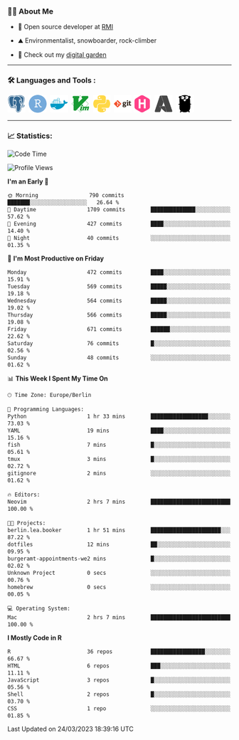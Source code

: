 ### :man_technologist: About Me

- 💼 Open source developer at [RMI](https://rmi.org/)

- ⛰️ Environmentalist, snowboarder, rock-climber

- 🌱 Check out my [digital garden](https://jdhoffa.github.io/)

---

### :hammer_and_wrench: Languages and Tools :
<div>
 <img src="https://github.com/devicons/devicon/blob/master/icons/postgresql/postgresql-plain.svg" title="postgresql" **alt="postgresql" width="40" height="40"/>&nbsp;
 <img src="https://github.com/devicons/devicon/blob/master/icons/rstudio/rstudio-plain.svg" title="rstudio" **alt="RStudio" width="40" height="40"/>&nbsp;
 <img src="https://github.com/devicons/devicon/blob/master/icons/docker/docker-plain.svg" title="docker" **alt="docker" width="40" height="40"/>&nbsp;
 <img src="https://github.com/devicons/devicon/blob/master/icons/vim/vim-plain.svg" title="vim" **alt="vim" width="40" height="40"/>&nbsp;
 <img src="https://github.com/devicons/devicon/blob/master/icons/python/python-plain.svg" title="python" **alt="python" width="40" height="40"/>&nbsp; 
 <img src="https://github.com/devicons/devicon/blob/master/icons/git/git-original-wordmark.svg" title="git" **alt="git" width="40" height="40"/>
 <img src="https://github.com/devicons/devicon/blob/master/icons/hugo/hugo-plain.svg" title="hugo" **alt="hugo" width="40" height="40"/>&nbsp;
 <img src="https://github.com/devicons/devicon/blob/master/icons/azure/azure-plain.svg" title="azure" **alt="azure" width="40" height="40"/>&nbsp;
 <img src="https://github.com/devicons/devicon/blob/master/icons/go/go-plain.svg" title="go" **alt="go" width="40" height="40"/>&nbsp;
</div>

---

### :chart_with_upwards_trend: Statistics:

 
<!--START_SECTION:waka-->
![Code Time](http://img.shields.io/badge/Code%20Time-36%20hrs%2048%20mins-blue)

![Profile Views](http://img.shields.io/badge/Profile%20Views-0-blue)

**I'm an Early 🐤** 

```text
🌞 Morning                790 commits         ███████░░░░░░░░░░░░░░░░░░   26.64 % 
🌆 Daytime                1709 commits        ██████████████░░░░░░░░░░░   57.62 % 
🌃 Evening                427 commits         ████░░░░░░░░░░░░░░░░░░░░░   14.40 % 
🌙 Night                  40 commits          ░░░░░░░░░░░░░░░░░░░░░░░░░   01.35 % 
```
📅 **I'm Most Productive on Friday** 

```text
Monday                   472 commits         ████░░░░░░░░░░░░░░░░░░░░░   15.91 % 
Tuesday                  569 commits         █████░░░░░░░░░░░░░░░░░░░░   19.18 % 
Wednesday                564 commits         █████░░░░░░░░░░░░░░░░░░░░   19.02 % 
Thursday                 566 commits         █████░░░░░░░░░░░░░░░░░░░░   19.08 % 
Friday                   671 commits         ██████░░░░░░░░░░░░░░░░░░░   22.62 % 
Saturday                 76 commits          █░░░░░░░░░░░░░░░░░░░░░░░░   02.56 % 
Sunday                   48 commits          ░░░░░░░░░░░░░░░░░░░░░░░░░   01.62 % 
```


📊 **This Week I Spent My Time On** 

```text
🕑︎ Time Zone: Europe/Berlin

💬 Programming Languages: 
Python                   1 hr 33 mins        ██████████████████░░░░░░░   73.03 % 
YAML                     19 mins             ████░░░░░░░░░░░░░░░░░░░░░   15.16 % 
fish                     7 mins              █░░░░░░░░░░░░░░░░░░░░░░░░   05.61 % 
tmux                     3 mins              █░░░░░░░░░░░░░░░░░░░░░░░░   02.72 % 
gitignore                2 mins              ░░░░░░░░░░░░░░░░░░░░░░░░░   01.62 % 

🔥 Editors: 
Neovim                   2 hrs 7 mins        █████████████████████████   100.00 % 

🐱‍💻 Projects: 
berlin.lea.booker        1 hr 51 mins        ██████████████████████░░░   87.22 % 
dotfiles                 12 mins             ██░░░░░░░░░░░░░░░░░░░░░░░   09.95 % 
burgeramt-appointments-we2 mins              █░░░░░░░░░░░░░░░░░░░░░░░░   02.02 % 
Unknown Project          0 secs              ░░░░░░░░░░░░░░░░░░░░░░░░░   00.76 % 
homebrew                 0 secs              ░░░░░░░░░░░░░░░░░░░░░░░░░   00.05 % 

💻 Operating System: 
Mac                      2 hrs 7 mins        █████████████████████████   100.00 % 
```

**I Mostly Code in R** 

```text
R                        36 repos            █████████████████░░░░░░░░   66.67 % 
HTML                     6 repos             ███░░░░░░░░░░░░░░░░░░░░░░   11.11 % 
JavaScript               3 repos             █░░░░░░░░░░░░░░░░░░░░░░░░   05.56 % 
Shell                    2 repos             █░░░░░░░░░░░░░░░░░░░░░░░░   03.70 % 
CSS                      1 repo              ░░░░░░░░░░░░░░░░░░░░░░░░░   01.85 % 
```




 Last Updated on 24/03/2023 18:39:16 UTC
<!--END_SECTION:waka-->
